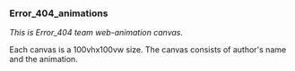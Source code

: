 ### Error_404_animations

_This is Error_404 team web-animation canvas._

Each canvas is a 100vhx100vw size. The canvas consists of author's name and the animation.
